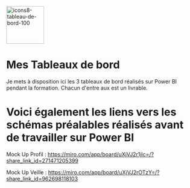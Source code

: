 <img width="100" height="100" alt="icons8-tableau-de-bord-100" src="https://github.com/user-attachments/assets/315419a2-d032-4240-a829-a0f76ec245a7" />


# Mes Tableaux de bord
Je mets à disposition ici les 3 tableaux de bord réalisés sur Power BI pendant la formation. Chacun d'entre aux est un livrable.

# Voici également les liens vers les schémas préalables réalisés avant de travailler sur Power BI

Mock Up Profil : https://miro.com/app/board/uXjVJ2r1jlc=/?share_link_id=271471205399

Mock Up Veille : https://miro.com/app/board/uXjVJ2rOTzY=/?share_link_id=962698118103


